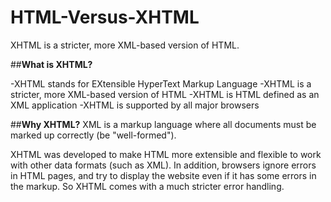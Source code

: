 # HTML-Versus-XHTML
XHTML is a stricter, more XML-based version of HTML.

##**What is XHTML?**

-XHTML stands for EXtensible HyperText Markup Language
-XHTML is a stricter, more XML-based version of HTML
-XHTML is HTML defined as an XML application
-XHTML is supported by all major browsers

##**Why XHTML?**
XML is a markup language where all documents must be marked up correctly (be "well-formed").

XHTML was developed to make HTML more extensible and flexible to work with other data formats (such as XML). In addition, browsers ignore errors in HTML pages, and try to display the website even if it has some errors in the markup. So XHTML comes with a much stricter error handling.
